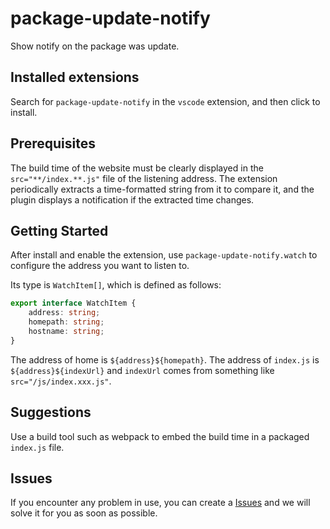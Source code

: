 # package-update-notify

Show notify on the package was update.

## Installed extensions

Search for `package-update-notify` in the `vscode` extension, and then click to install.

## Prerequisites

The build time of the website must be clearly displayed in the `src="**/index.**.js"` file of the listening address. The extension periodically extracts a time-formatted string from it to compare it, and the plugin displays a notification if the extracted time changes.

## Getting Started

After install and enable the extension, use `package-update-notify.watch` to configure the address you want to listen to.

Its type is `WatchItem[]`, which is defined as follows:

```ts
export interface WatchItem {
    address: string;
    homepath: string;
    hostname: string;
}
```

The address of home is `${address}${homepath}`. The address of `index.js` is `${address}${indexUrl}` and `indexUrl` comes from something like `src="/js/index.xxx.js"`.

## Suggestions

Use a build tool such as webpack to embed the build time in a packaged `index.js` file.

## Issues

If you encounter any problem in use, you can create a [Issues](https://github.com/ren-wei/package-update-notify/issues) and we will solve it for you as soon as possible.
